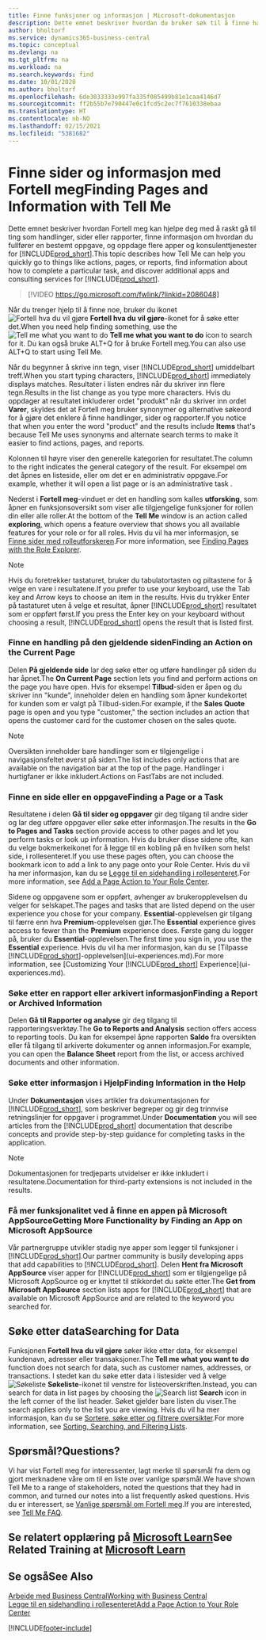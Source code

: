 ```yaml
---
title: Finne funksjoner og informasjon | Microsoft-dokumentasjon
description: Dette emnet beskriver hvordan du bruker søk til å finne handlinger, sider, rapporter, dokumentasjon og data, i tillegg til andre programmer og konsulenttjenester.
author: bholtorf
ms.service: dynamics365-business-central
ms.topic: conceptual
ms.devlang: na
ms.tgt_pltfrm: na
ms.workload: na
ms.search.keywords: find
ms.date: 10/01/2020
ms.author: bholtorf
ms.openlocfilehash: 6de3033333e997fa335f085499b81e1caa4146d7
ms.sourcegitcommit: ff2b55b7e790447e0c1fcd5c2ec7f7610338ebaa
ms.translationtype: HT
ms.contentlocale: nb-NO
ms.lasthandoff: 02/15/2021
ms.locfileid: "5381682"
---
```

# <a name="finding-pages-and-information-with-tell-me"></a><span data-ttu-id="74f91-103">Finne sider og informasjon med Fortell meg</span><span class="sxs-lookup"><span data-stu-id="74f91-103">Finding Pages and Information with Tell Me</span></span>  
<span data-ttu-id="74f91-104">Dette emnet beskriver hvordan Fortell meg kan hjelpe deg med å raskt gå til ting som handlinger, sider eller rapporter, finne informasjon om hvordan du fullfører en bestemt oppgave, og oppdage flere apper og konsulenttjenester for [!INCLUDE[prod_short](includes/prod_short.md)].</span><span class="sxs-lookup"><span data-stu-id="74f91-104">This topic describes how Tell Me can help you quickly go to things like actions, pages, or reports, find information about how to complete a particular task, and discover additional apps and consulting services for [!INCLUDE[prod_short](includes/prod_short.md)].</span></span>  


> [!VIDEO https://go.microsoft.com/fwlink/?linkid=2086048]

<span data-ttu-id="74f91-105">Når du trenger hjelp til å finne noe, bruker du ikonet ![Fortell hva du vil gjøre](media/ui-search/search.png "Søk etter side eller rapport") **Fortell hva du vil gjøre**-ikonet for å søke etter det.</span><span class="sxs-lookup"><span data-stu-id="74f91-105">When you need help finding something, use the ![Tell me what you want to do](media/ui-search/search.png "Search for Page or Report") **Tell me what you want to do** icon to search for it.</span></span> <span data-ttu-id="74f91-106">Du kan også bruke ALT+Q for å bruke Fortell meg.</span><span class="sxs-lookup"><span data-stu-id="74f91-106">You can also use ALT+Q to start using Tell Me.</span></span>

<span data-ttu-id="74f91-107">Når du begynner å skrive inn tegn, viser [!INCLUDE[prod_short](includes/prod_short.md)] umiddelbart treff.</span><span class="sxs-lookup"><span data-stu-id="74f91-107">When you start typing characters, [!INCLUDE[prod_short](includes/prod_short.md)] immediately displays matches.</span></span> <span data-ttu-id="74f91-108">Resultater i listen endres når du skriver inn flere tegn.</span><span class="sxs-lookup"><span data-stu-id="74f91-108">Results in the list change as you type more characters.</span></span> <span data-ttu-id="74f91-109">Hvis du oppdager at resultatet inkluderer ordet "produkt" når du skriver inn ordet **Varer**, skyldes det at Fortell meg bruker synonymer og alternative søkeord for å gjøre det enklere å finne handlinger, sider og rapporter.</span><span class="sxs-lookup"><span data-stu-id="74f91-109">If you notice that when you enter the word "product" and the results include **Items** that's because Tell Me uses synonyms and alternate search terms to make it easier to find actions, pages, and reports.</span></span>

<span data-ttu-id="74f91-110">Kolonnen til høyre viser den generelle kategorien for resultatet.</span><span class="sxs-lookup"><span data-stu-id="74f91-110">The column to the right indicates the general category of the result.</span></span> <span data-ttu-id="74f91-111">For eksempel om det åpnes en listeside, eller om det er en administrativ oppgave.</span><span class="sxs-lookup"><span data-stu-id="74f91-111">For example, whether it will open a list page or is an administrative task .</span></span>  

<span data-ttu-id="74f91-112">Nederst i **Fortell meg**-vinduet er det en handling som kalles **utforsking**, som åpner en funksjonsoversikt som viser alle tilgjengelige funksjoner for rollen din eller alle roller.</span><span class="sxs-lookup"><span data-stu-id="74f91-112">At the bottom of the **Tell Me** window is an action called **exploring**, which opens a feature overview that shows you all available features for your role or for all roles.</span></span> <span data-ttu-id="74f91-113">Hvis du vil ha mer informasjon, se [Finne sider med rolleutforskeren](ui-role-explorer.md).</span><span class="sxs-lookup"><span data-stu-id="74f91-113">For more information, see [Finding Pages with the Role Explorer](ui-role-explorer.md).</span></span>

> [!NOTE]  
>   <span data-ttu-id="74f91-114">Hvis du foretrekker tastaturet, bruker du tabulatortasten og piltastene for å velge en vare i resultatene.</span><span class="sxs-lookup"><span data-stu-id="74f91-114">If you prefer to use your keyboard, use the Tab key and Arrow keys to choose an item in the results.</span></span> <span data-ttu-id="74f91-115">Hvis du trykker Enter på tastaturet uten å velge et resultat, åpner [!INCLUDE[prod_short](includes/prod_short.md)] resultatet som er oppført først.</span><span class="sxs-lookup"><span data-stu-id="74f91-115">If you press the Enter key on your keyboard without choosing a result, [!INCLUDE[prod_short](includes/prod_short.md)] opens the result that is listed first.</span></span>

### <a name="finding-an-action-on-the-current-page"></a><span data-ttu-id="74f91-116">Finne en handling på den gjeldende siden</span><span class="sxs-lookup"><span data-stu-id="74f91-116">Finding an Action on the Current Page</span></span>
<span data-ttu-id="74f91-117">Delen **På gjeldende side** lar deg søke etter og utføre handlinger på siden du har åpnet.</span><span class="sxs-lookup"><span data-stu-id="74f91-117">The **On Current Page** section lets you find and perform actions on the page you have open.</span></span> <span data-ttu-id="74f91-118">Hvis for eksempel **Tilbud**-siden er åpen og du skriver inn "kunde", inneholder delen en handling som åpner kundekortet for kunden som er valgt på Tilbud-siden.</span><span class="sxs-lookup"><span data-stu-id="74f91-118">For example, if the **Sales Quote** page is open and you type "customer," the section includes an action that opens the customer card for the customer chosen on the sales quote.</span></span>

> [!NOTE]  
>   <span data-ttu-id="74f91-119">Oversikten inneholder bare handlinger som er tilgjengelige i navigasjonsfeltet øverst på siden.</span><span class="sxs-lookup"><span data-stu-id="74f91-119">The list includes only actions that are available on the navigation bar at the top of the page.</span></span> <span data-ttu-id="74f91-120">Handlinger i hurtigfaner er ikke inkludert.</span><span class="sxs-lookup"><span data-stu-id="74f91-120">Actions on FastTabs are not included.</span></span>  

### <a name="finding-a-page-or-a-task"></a><span data-ttu-id="74f91-121">Finne en side eller en oppgave</span><span class="sxs-lookup"><span data-stu-id="74f91-121">Finding a Page or a Task</span></span>
<span data-ttu-id="74f91-122">Resultatene i delen **Gå til sider og oppgaver** gir deg tilgang til andre sider og lar deg utføre oppgaver eller søke etter informasjon.</span><span class="sxs-lookup"><span data-stu-id="74f91-122">The results in the **Go to Pages and Tasks** section provide access to other pages and let you perform tasks or look up information.</span></span> <span data-ttu-id="74f91-123">Hvis du bruker disse sidene ofte, kan du velge bokmerkeikonet for å legge til en kobling på en hvilken som helst side, i rollesenteret.</span><span class="sxs-lookup"><span data-stu-id="74f91-123">If you use these pages often, you can choose the bookmark icon to add a link to any page onto your Role Center.</span></span> <span data-ttu-id="74f91-124">Hvis du vil ha mer informasjon, kan du se [Legge til en sidehandling i rollesenteret](ui-bookmarks.md).</span><span class="sxs-lookup"><span data-stu-id="74f91-124">For more information, see [Add a Page Action to Your Role Center](ui-bookmarks.md).</span></span>

<span data-ttu-id="74f91-125">Sidene og oppgavene som er oppført, avhenger av brukeropplevelsen du velger for selskapet.</span><span class="sxs-lookup"><span data-stu-id="74f91-125">The pages and tasks that are listed depend on the user experience you chose for your company.</span></span> <span data-ttu-id="74f91-126">**Essential**-opplevelsen gir tilgang til færre enn hva **Premium**-opplevelsen gjør.</span><span class="sxs-lookup"><span data-stu-id="74f91-126">The **Essential** experience gives access to fewer than the **Premium** experience does.</span></span> <span data-ttu-id="74f91-127">Første gang du logger på, bruker du **Essential**-opplevelsen.</span><span class="sxs-lookup"><span data-stu-id="74f91-127">The first time you sign in, you use the **Essential** experience.</span></span> <span data-ttu-id="74f91-128">Hvis du vil ha mer informasjon, kan du se [Tilpasse [!INCLUDE[prod_short](includes/prod_short.md)]-opplevelsen](ui-experiences.md).</span><span class="sxs-lookup"><span data-stu-id="74f91-128">For more information, see [Customizing Your [!INCLUDE[prod_short](includes/prod_short.md)] Experience](ui-experiences.md).</span></span>

### <a name="finding-a-report-or-archived-information"></a><span data-ttu-id="74f91-129">Søke etter en rapport eller arkivert informasjon</span><span class="sxs-lookup"><span data-stu-id="74f91-129">Finding a Report or Archived Information</span></span>
<span data-ttu-id="74f91-130">Delen **Gå til Rapporter og analyse** gir deg tilgang til rapporteringsverktøy.</span><span class="sxs-lookup"><span data-stu-id="74f91-130">The **Go to Reports and Analysis** section offers access to reporting tools.</span></span> <span data-ttu-id="74f91-131">Du kan for eksempel åpne rapporten **Saldo** fra oversikten eller få tilgang til arkiverte dokumenter og annen informasjon.</span><span class="sxs-lookup"><span data-stu-id="74f91-131">For example, you can open the **Balance Sheet** report from the list, or access archived documents and other information.</span></span>  

### <a name="finding-information-in-the-help"></a><span data-ttu-id="74f91-132">Søke etter informasjon i Hjelp</span><span class="sxs-lookup"><span data-stu-id="74f91-132">Finding Information in the Help</span></span>
<span data-ttu-id="74f91-133">Under **Dokumentasjon** vises artikler fra dokumentasjonen for [!INCLUDE[prod_short](includes/prod_short.md)], som beskriver begreper og gir deg trinnvise retningslinjer for oppgaver i programmet.</span><span class="sxs-lookup"><span data-stu-id="74f91-133">Under **Documentation** you will see articles from the [!INCLUDE[prod_short](includes/prod_short.md)] documentation that describe concepts and provide step-by-step guidance for completing tasks in the application.</span></span>    

> [!NOTE]  
> <span data-ttu-id="74f91-134">Dokumentasjonen for tredjeparts utvidelser er ikke inkludert i resultatene.</span><span class="sxs-lookup"><span data-stu-id="74f91-134">Documentation for third-party extensions is not included in the results.</span></span>

### <a name="getting-more-functionality-by-finding-an-app-on-microsoft-appsource"></a><span data-ttu-id="74f91-135">Få mer funksjonalitet ved å finne en appen på Microsoft AppSource</span><span class="sxs-lookup"><span data-stu-id="74f91-135">Getting More Functionality by Finding an App on Microsoft AppSource</span></span>
<span data-ttu-id="74f91-136">Vår partnergruppe utvikler stadig nye apper som legger til funksjoner i [!INCLUDE[prod_short](includes/prod_short.md)].</span><span class="sxs-lookup"><span data-stu-id="74f91-136">Our partner community is busily developing apps that add capabilities to [!INCLUDE[prod_short](includes/prod_short.md)].</span></span> <span data-ttu-id="74f91-137">Delen **Hent fra Microsoft AppSource** viser apper for [!INCLUDE[prod_short](includes/prod_short.md)] som er tilgjengelige på Microsoft AppSource og er knyttet til stikkordet du søkte etter.</span><span class="sxs-lookup"><span data-stu-id="74f91-137">The **Get from Microsoft AppSource** section lists apps for [!INCLUDE[prod_short](includes/prod_short.md)] that are available on Microsoft AppSource and are related to the keyword you searched for.</span></span>

## <a name="searching-for-data"></a><span data-ttu-id="74f91-138">Søke etter data</span><span class="sxs-lookup"><span data-stu-id="74f91-138">Searching for Data</span></span>
<span data-ttu-id="74f91-139">Funksjonen **Fortell hva du vil gjøre** søker ikke etter data, for eksempel kundenavn, adresser eller transaksjoner.</span><span class="sxs-lookup"><span data-stu-id="74f91-139">The **Tell me what you want to do** function does not search for data, such as customer names, addresses, or transactions.</span></span> <span data-ttu-id="74f91-140">I stedet kan du søke etter data i listesider ved å velge ![Søkeliste](media/ui-search/search-list.png "Søkeliste-ikon") **Søkeliste**-ikonet til venstre for listeoverskriften.</span><span class="sxs-lookup"><span data-stu-id="74f91-140">Instead, you can search for data in list pages by choosing the ![Search list](media/ui-search/search-list.png "Search list icon") **Search** icon in the left corner of the list header.</span></span> <span data-ttu-id="74f91-141">Søket gjelder bare listen du viser.</span><span class="sxs-lookup"><span data-stu-id="74f91-141">The search applies only to the list you are viewing.</span></span> <span data-ttu-id="74f91-142">Hvis du vil ha mer informasjon, kan du se [Sortere, søke etter og filtrere oversikter](ui-enter-criteria-filters.md).</span><span class="sxs-lookup"><span data-stu-id="74f91-142">For more information, see [Sorting, Searching, and Filtering Lists](ui-enter-criteria-filters.md).</span></span>

## <a name="questions"></a><span data-ttu-id="74f91-143">Spørsmål?</span><span class="sxs-lookup"><span data-stu-id="74f91-143">Questions?</span></span>
<span data-ttu-id="74f91-144">Vi har vist Fortell meg for interessenter, lagt merke til spørsmål fra dem og gjort merknadene våre om til en liste over vanlige spørsmål.</span><span class="sxs-lookup"><span data-stu-id="74f91-144">We have shown Tell Me to a range of stakeholders, noted the questions that they had in common, and turned our notes into a list frequently asked questions.</span></span> <span data-ttu-id="74f91-145">Hvis du er interessert, se [Vanlige spørsmål om Fortell meg](ui-search-faq.md).</span><span class="sxs-lookup"><span data-stu-id="74f91-145">If you are interested, see [Tell Me FAQ](ui-search-faq.md).</span></span>

## <a name="see-related-training-at-microsoft-learn"></a><span data-ttu-id="74f91-146">Se relatert opplæring på [Microsoft Learn](/learn/modules/user-interface-dynamics-365-business-central/index)</span><span class="sxs-lookup"><span data-stu-id="74f91-146">See Related Training at [Microsoft Learn](/learn/modules/user-interface-dynamics-365-business-central/index)</span></span>

## <a name="see-also"></a><span data-ttu-id="74f91-147">Se også</span><span class="sxs-lookup"><span data-stu-id="74f91-147">See Also</span></span>
[<span data-ttu-id="74f91-148">Arbeide med Business Central</span><span class="sxs-lookup"><span data-stu-id="74f91-148">Working with Business Central</span></span>](ui-work-product.md)  
[<span data-ttu-id="74f91-149">Legge til en sidehandling i rollesenteret</span><span class="sxs-lookup"><span data-stu-id="74f91-149">Add a Page Action to Your Role Center</span></span>](ui-bookmarks.md)


[!INCLUDE[footer-include](includes/footer-banner.md)]